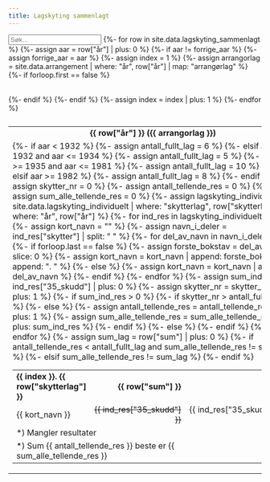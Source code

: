 ```yaml
---
title: Lagskyting sammenlagt
---
```


<script src="assets/js/search.js"></script> 

<table id="search_tbl" style="border: 0;">
  <input type="text" id="search_input" onkeyup="searchTable()" placeholder="Søk...">
{%- for row in site.data.lagskyting_sammenlagt %}
  {%- assign aar = row["år"] | plus: 0 %}
  {%- if aar != forrige_aar %}
    {%- assign forrige_aar = aar %}
    {%- assign index = 1 %}
    {%- assign arrangorlag = site.data.arrangement | where: "år", row["år"] | map: "arrangørlag" %}
    {%- if forloop.first == false %}
        </tr>
      </table>
    </td>
  </tr>
    {%- endif %}
  <tr class="search_row">
    <td style="border: 0; padding-left: 0; padding-right: 0;">
      <table>
        <tr>
          <td colspan="3" style="font-weight: bold; text-align: center;">{{ row["år"] }} ({{ arrangorlag }})</td>
        </tr>
        <tr>
  {%- endif %}
          <td style="vertical-align: top; width: 33.33%;">
            <table style="border: 0;">
              <tr>
                <td style="border: 0; font-weight: bold;">{{ index }}. {{ row["skytterlag"] }}</td>
                <td style="border: 0; font-weight: bold; text-align: right;">{{ row["sum"] }}</td>
              </tr>
  {%- if aar < 1932 %}
    {%- assign antall_fullt_lag = 6 %}
  {%- elsif aar >= 1932 and aar <= 1934 %}
    {%- assign antall_fullt_lag = 5 %}
  {%- elsif aar >= 1935 and aar <= 1981 %}
    {%- assign antall_fullt_lag = 10 %}
  {%- elsif aar >= 1982 %}
    {%- assign antall_fullt_lag = 8 %}
  {%- endif %}
  {%- assign skytter_nr = 0 %}
  {%- assign antall_tellende_res = 0 %}
  {%- assign sum_alle_tellende_res = 0 %}
  {%- assign lagskyting_individuelt = site.data.lagskyting_individuelt | where: "skytterlag", row["skytterlag"] | where: "år", row["år"] %}
  {%- for ind_res in lagskyting_individuelt %}
    {%- assign kort_navn = "" %}
    {%- assign navn_i_deler = ind_res["skytter"] | split: " " %}
    {%- for del_av_navn in navn_i_deler %}
      {%- if forloop.last == false %}
        {%- assign forste_bokstav = del_av_navn | slice: 0 %}
        {%- assign kort_navn = kort_navn | append: forste_bokstav | append: ". " %}
      {%- else %}
        {%- assign kort_navn = kort_navn | append: del_av_navn %}
      {%- endif %}
    {%- endfor %}
              <tr>
                <td style="border: 0;">{{ kort_navn }}</td>
    {%- assign sum_ind_res = ind_res["35_skudd"] | plus: 0 %}
    {%- assign skytter_nr = skytter_nr | plus: 1 %}
    {%- if sum_ind_res > 0 %}
      {%- if skytter_nr > antall_fullt_lag %}
                <td style="border: 0; text-align: right; text-decoration: line-through; text-decoration-thickness: 1px;">{{ ind_res["35_skudd"] }}</td>
      {%- else %}
                <td style="border: 0; text-align: right;">{{ ind_res["35_skudd"] }}</td>
        {%- assign antall_tellende_res = antall_tellende_res | plus: 1 %}
        {%- assign sum_alle_tellende_res = sum_alle_tellende_res | plus: sum_ind_res %}
      {%- endif %}
    {%- else %}
                <td style="border: 0; text-align: right;">-</td>
    {%- endif %}
              </tr>
  {%- endfor %}
  {%- assign sum_lag = row["sum"] | plus: 0 %}
  {%- if antall_tellende_res < antall_fullt_lag and sum_alle_tellende_res != sum_lag %}
              <tr>
                <td class="data_issue" style="border: 0;" colspan="2">*) Mangler resultater</td>
              </tr>
  {%- elsif sum_alle_tellende_res != sum_lag %}
              <tr>
                <td class="data_issue" style="border: 0;" colspan="2">*) Sum {{ antall_tellende_res }} beste er {{ sum_alle_tellende_res }}</td>
              </tr>
  {%- endif %}
            </table>
          </td>
  {%- assign index = index | plus: 1 %}
{%- endfor %}
  </tr>
  <caption id="search_caption"></caption>
</table>
